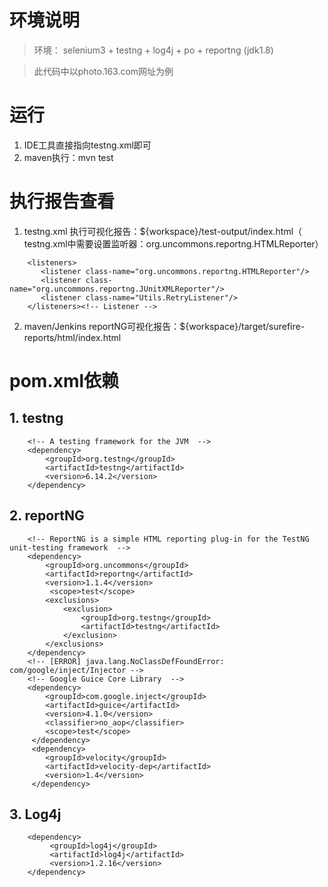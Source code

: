 # 环境说明
> 环境： selenium3 + testng + log4j + po + reportng (jdk1.8) 

> 此代码中以photo.163.com网址为例


# 运行
1. IDE工具直接指向testng.xml即可
2. maven执行：mvn test

# 执行报告查看
1. testng.xml 执行可视化报告：${workspace}/test-output/index.html（ testng.xml中需要设置监听器：org.uncommons.reportng.HTMLReporter）
```
    <listeners>
       <listener class-name="org.uncommons.reportng.HTMLReporter"/>
       <listener class-name="org.uncommons.reportng.JUnitXMLReporter"/>
       <listener class-name="Utils.RetryListener"/>
    </listeners><!-- Listener -->
```

2. maven/Jenkins reportNG可视化报告：${workspace}/target/surefire-reports/html/index.html

# pom.xml依赖
## 1. testng

```
    <!-- A testing framework for the JVM  -->
    <dependency>
		<groupId>org.testng</groupId>
		<artifactId>testng</artifactId>
		<version>6.14.2</version>
	</dependency>
```

## 2. reportNG

```
    <!-- ReportNG is a simple HTML reporting plug-in for the TestNG unit-testing framework  -->
    <dependency>
  	    <groupId>org.uncommons</groupId>
	    <artifactId>reportng</artifactId>
	    <version>1.1.4</version>
	     <scope>test</scope>
        <exclusions>
            <exclusion>
                <groupId>org.testng</groupId>
                <artifactId>testng</artifactId>
            </exclusion>
        </exclusions>
  	</dependency>  	
  	<!-- [ERROR] java.lang.NoClassDefFoundError: com/google/inject/Injector -->
  	<!-- Google Guice Core Library  -->
 	<dependency>
	    <groupId>com.google.inject</groupId>
	    <artifactId>guice</artifactId>
	    <version>4.1.0</version>
	    <classifier>no_aop</classifier>
	    <scope>test</scope>
	 </dependency>
 	 <dependency>
        <groupId>velocity</groupId>
        <artifactId>velocity-dep</artifactId>
        <version>1.4</version>
     </dependency>
```
 
## 3. Log4j

```
	<dependency>
		 <groupId>log4j</groupId>
		 <artifactId>log4j</artifactId>
		 <version>1.2.16</version>
	</dependency>
```
